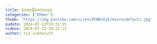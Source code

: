 ```yaml
---
title: ជំពប់សម្ដីជំពាក់បេះដូង
categories: ['Khmer']
thumb: 'https://img.youtube.com/vi/eVc9tWMc0jE/maxresdefault.jpg'
pudate: 2024-07-12T19:32:55
videos: 2024-07-13-19-32-13
author: tin-sokhavuth
---
```


